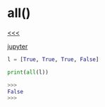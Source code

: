 
all()
======

[<<<]()

[jupyter]()

```python
l = [True, True, True, False]

print(all(l))

>>>
False
>>>
```

